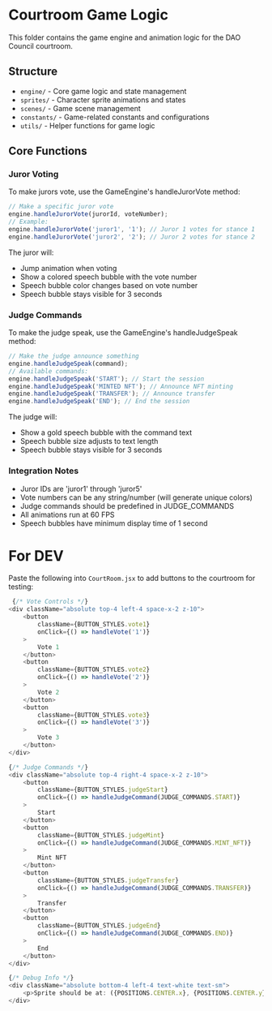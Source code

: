 # Courtroom Game Logic

This folder contains the game engine and animation logic for the DAO Council courtroom.

## Structure
- `engine/` - Core game logic and state management
- `sprites/` - Character sprite animations and states
- `scenes/` - Game scene management
- `constants/` - Game-related constants and configurations
- `utils/` - Helper functions for game logic 


## Core Functions

### Juror Voting
To make jurors vote, use the GameEngine's handleJurorVote method:

```javascript
// Make a specific juror vote
engine.handleJurorVote(jurorId, voteNumber);
// Example:
engine.handleJurorVote('juror1', '1'); // Juror 1 votes for stance 1
engine.handleJurorVote('juror2', '2'); // Juror 2 votes for stance 2
```


The juror will:
- Jump animation when voting
- Show a colored speech bubble with the vote number
- Speech bubble color changes based on vote number
- Speech bubble stays visible for 3 seconds

### Judge Commands
To make the judge speak, use the GameEngine's handleJudgeSpeak method:

```javascript
// Make the judge announce something
engine.handleJudgeSpeak(command);
// Available commands:
engine.handleJudgeSpeak('START'); // Start the session
engine.handleJudgeSpeak('MINTED NFT'); // Announce NFT minting
engine.handleJudgeSpeak('TRANSFER'); // Announce transfer
engine.handleJudgeSpeak('END'); // End the session
```


The judge will:
- Show a gold speech bubble with the command text
- Speech bubble size adjusts to text length
- Speech bubble stays visible for 3 seconds

### Integration Notes
- Juror IDs are 'juror1' through 'juror5'
- Vote numbers can be any string/number (will generate unique colors)
- Judge commands should be predefined in JUDGE_COMMANDS
- All animations run at 60 FPS
- Speech bubbles have minimum display time of 1 second


# For DEV

Paste the following into `CourtRoom.jsx` to add buttons to the courtroom for testing:

```javascript
 {/* Vote Controls */}
<div className="absolute top-4 left-4 space-x-2 z-10">
    <button 
        className={BUTTON_STYLES.vote1}
        onClick={() => handleVote('1')}
    >
        Vote 1
    </button>
    <button 
        className={BUTTON_STYLES.vote2}
        onClick={() => handleVote('2')}
    >
        Vote 2
    </button>
    <button 
        className={BUTTON_STYLES.vote3}
        onClick={() => handleVote('3')}
    >
        Vote 3
    </button>
</div>

{/* Judge Commands */}
<div className="absolute top-4 right-4 space-x-2 z-10">
    <button 
        className={BUTTON_STYLES.judgeStart}
        onClick={() => handleJudgeCommand(JUDGE_COMMANDS.START)}
    >
        Start
    </button>
    <button 
        className={BUTTON_STYLES.judgeMint}
        onClick={() => handleJudgeCommand(JUDGE_COMMANDS.MINT_NFT)}
    >
        Mint NFT
    </button>
    <button 
        className={BUTTON_STYLES.judgeTransfer}
        onClick={() => handleJudgeCommand(JUDGE_COMMANDS.TRANSFER)}
    >
        Transfer
    </button>
    <button 
        className={BUTTON_STYLES.judgeEnd}
        onClick={() => handleJudgeCommand(JUDGE_COMMANDS.END)}
    >
        End
    </button>
</div>

{/* Debug Info */}
<div className="absolute bottom-4 left-4 text-white text-sm">
    <p>Sprite should be at: ({POSITIONS.CENTER.x}, {POSITIONS.CENTER.y})</p>
</div>

```






